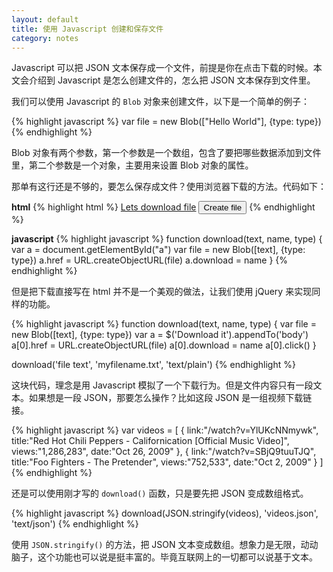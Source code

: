 ```yaml
---
layout: default
title: 使用 Javascript 创建和保存文件
category: notes
---
```


Javascript 可以把 JSON 文本保存成一个文件，前提是你在点击下载的时候。本文会介绍到 Javascript 是怎么创建文件的，怎么把 JSON 文本保存到文件里。

我们可以使用 Javascript 的 `Blob` 对象来创建文件，以下是一个简单的例子：

{% highlight javascript %}
var file = new Blob(["Hello World"], {type: type})
{% endhighlight %}

Blob 对象有两个参数，第一个参数是一个数组，包含了要把哪些数据添加到文件里，第二个参数是一个对象，主要用来设置 Blob 对象的属性。

那单有这行还是不够的，要怎么保存成文件？使用浏览器下载的方法。代码如下：

__html__
{% highlight html %}
<a href="" id="a">Lets download file</a>
<button onclick="download('file text', 'myfilename.txt', 'text/plain')">Create file</button>
{% endhighlight %}

__javascript__
{% highlight javascript %}
function download(text, name, type) {
  var a = document.getElementById("a")
  var file = new Blob([text], {type: type})
  a.href = URL.createObjectURL(file)
  a.download = name
}
{% endhighlight %}

但是把下载直接写在 html 并不是一个美观的做法，让我们使用 jQuery 来实现同样的功能。

{% highlight javascript %}
function download(text, name, type) {
  var file = new Blob([text], {type: type})
  var a = $('<a id="download-it">Download it</a>').appendTo('body')
  a[0].href = URL.createObjectURL(file)
  a[0].download = name
  a[0].click()
}

download('file text', 'myfilename.txt', 'text/plain')
{% endhighlight %}

这块代码，理念是用 Javascript 模拟了一个下载行为。但是文件内容只有一段文本。如果想是一段 JSON，那要怎么操作？比如这段 JSON 是一组视频下载链接。

{% highlight javascript %}
var videos = [
  {
    link:"/watch?v=YlUKcNNmywk",
    title:"Red Hot Chili Peppers - Californication [Official Music Video]",
    views:"1,286,283",
    date:"Oct 26, 2009"
  },
  {
    link:"/watch?v=SBjQ9tuuTJQ",
    title:"Foo Fighters - The Pretender",
    views:"752,533",
    date:"Oct 2, 2009"
  }
]
{% endhighlight %}

还是可以使用刚才写的 `download()` 函数，只是要先把 JSON 变成数组格式。

{% highlight javascript %}
download(JSON.stringify(videos), 'videos.json', 'text/json')
{% endhighlight %}

使用 `JSON.stringify()` 的方法，把 JSON 文本变成数组。想象力是无限，动动脑子，这个功能也可以说是挺丰富的。毕竟互联网上的一切都可以说基于文本。
